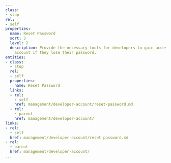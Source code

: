 ```yaml
---
class:
- stop
rel:
- self
properties:
  name: Reset Password
  sort: 3
  level: 2
  description: Provide the necessary tools for developers to gain access to their
    account if they lose their password.
entities:
- class:
  - stop
  rel:
  - self
  properties:
    name: Reset Password
  links:
  - rel:
    - self
    href: management/developer-account/reset-password.md
  - rel:
    - parent
    href: management/developer-account/
links:
- rel:
  - self
  href: management/developer-account/reset-password.md
- rel:
  - parent
  href: management/developer-account/
...
```


